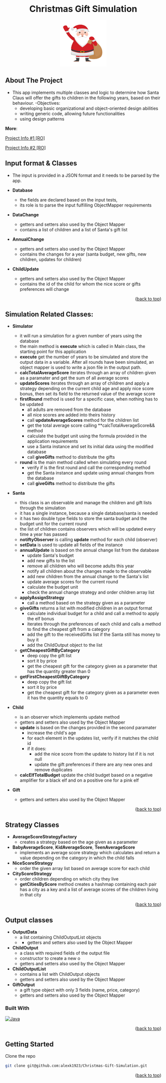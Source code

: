 
<!-- PROJECT LOGO -->
<br />
<div align="left">

  <h1 align="center">Christmas Gift Simulation</h1>

<div align="center">
 <a href="https://github.com/alexk1923/Christmas-Gift-Simulation">
  <img src="santa.png" alt="Logo" width="150" height="150">
  </a>
</div>

<!-- ABOUT THE PROJECT -->
## About The Project

- This app implements multiple classes and logic to determine how Santa Claus will
offer the gifts to children in the following years, based on their behaviour.
-Objectives:
    - developing basic organizational and object-oriented design abilities
    - writing generic code, allowing future functionalities
    - using design patterns
    
**More**:

<a href="https://ocw.cs.pub.ro/courses/poo-ca-cd/teme/proiect/etapa1">Project Info #1 [RO]</a>

<a href="https://ocw.cs.pub.ro/courses/poo-ca-cd/teme/proiect/etapa2">Project Info #2 [RO] </a>

## Input format & Classes

* The input is provided in a JSON format and it needs to be parsed by the app.


* **Database**
	* the fields are declared based on the input tests, 
	* its role is to parse the input fulfilling ObjectMapper requirements

* **DataChange**
	* getters and setters also used by the Object Mapper
	* contains a list of children and a list of Santa's gift list
* **AnnualChange**
	* getters and setters also used by the Object Mapper
	* contains the changes for a year (santa budget, new gifts, new children,
	  updates for children)
* **ChildUpdate**
	* getters and setters also used by the Object Mapper
	* contains the id of the child for whom the nice score or gifts preferences
	  will change
<p align="right">(<a href="#readme-top">back to top</a>)</p>
	  
## Simulation Related Classes:

* **Simulator**
	* it will run a simulation for a given number of years using the database
	* the main method is **execute** which is called in Main class, the starting
	  point for this application
	* **execute** get the number of years to be simulated and store the output
	  data in a variable. After all rounds have been simulated, an object mapper
	  is used to write a json file in the output path.
	* **calcTotalAverageScore** iterates through an array of children given as
	  a paramater and get the sum of all average scores
	* **updateScores** iterates through an array of children and apply a strategy
	  depending on the current child age and apply nice score bonus, then set its
	  field to the returned value of the average score
	* **firstRound** method is used for a specific case, when nothing has to be
	  updated
		* all adults are removed from the database
		* all nice scores are added into theirs history
		* call **updateAverageScores** method for the children list
		* get the total average score calling **calcTotalAverageScore&& method
		* calculate the budget unit using the formula provided in the application
		  requirements
		* use a Santa instance and set its initial data using the modified database
		* call **giveGifts** method to distribute the gifts
	* **round** is the main method called when simulating every round
		* verify if is the first round and call the corresponding method
		* get the Santa instance and update using annual changes from the database
		* call **giveGifts** method to distribute the gifts
* **Santa**
	* this class is an observable and manage the children and gift lists through
	  the simulation
	* it has a single instance, because a single database/santa is needed
	* it has two double type fields to store the santa budget and the budget unit
	  for the current round
	* the list of children contains observers which will be updated every time a
	  year has passed
	* **notiftyObserver** is calling **update** method for each child
	  (observer)
	* **setData** is used to update all fields of the instance
	* **annualUpdate** is based on the annual change list from the database
		* update Santa's budget
		* add new gifts to the list
		* remove all children who will become adults this year
		* notify all children about the changes made to the observable
		* add new children from the annual change to the Santa's list
		* update average scores for the current round
		* calculate the budget unit
		* check the annual change strategy and order children array list
	* **applyAssignStrategy**
		* call a method based on the strategy given as a parameter
	* **giveGifts** returns a list with modified children in an output format
		* calculate individual budget for a child and call a method to apply
		  the elf bonus
		* iterates through the preferences of each child and calls a method to find
		  the cheapest gift from a category
		* add the gift to the receivedGifts list if the Santa still has money to
		  buy it
		* add the ChildOutput object to the list
	* **getCheapestGiftByCategory**
		* deep copy the gift list
		* sort it by price
		* get the cheapest gift for the category given as a parameter that has the
		  quantity greater than 0
	* **getFirstCheapestGiftByCategory**
		* deep copy the gift list
		* sort it by price
		* get the cheapest gift for the category given as a parameter even it has
		  the quantity equals to 0
* **Child**
	* is an observer which implements update method
	* getters and setters also used by the Object Mapper
	* **update** is based on the changes provided in the second paramater
		* increase the child's age
		* for each element in the updates list, verify if it matches the child id
		* if it does:
			* add the nice score from the update to history list if it is not null
			* update the gift preferences if there are any new ones and remove
		  	  duplicates
	* **calcElfTotalBudget** update the child budget based on a negative
	  amplifier for a black elf and on a positive one for a pink elf
		
* **Gift**
	* getters and setters also used by the Object Mapper
	
<p align="right">(<a href="#readme-top">back to top</a>)</p>

## Strategy Classes

* **AverageScoreStrategyFactory**
	* creates a strategy based on the age given as a parameter
* **BabyAverageScore**, **KidAverageScore**, **TeenAverageScore**
	* implements an average score strategy which calculates and return a value
	  depending on the category in which the child falls
* **NiceScoreStrategy**
	* order the given array list based on average score for each child
* **CityScoreStrategy**
	* order children depending on which city they live
	* **getCitiesByScore** method creates a hashmap containing each pair has
	  a city as a key and a list of average scores of the children living in that
	  city

<p align="right">(<a href="#readme-top">back to top</a>)</p>


## Output classes

* **OutputData**
	* a list containing ChildOutputList objects
	* * getters and setters also used by the Object Mapper
* **ChildOutput**
	* a class with required fields of the output file
	* constructor to create a new o
	* getters and setters also used by the Object Mapper
* **ChildOutputList**
	* contains a list with ChildOutput objects
	* getters and setters also used by the Object Mapper
* **GiftOutput**
	* a gift type object with only 3 fields (name, price, category)
	* getters and setters also used by the Object Mapper


### Built With

[![Java][Java]][Java-url]


<p align="right">(<a href="#readme-top">back to top</a>)</p>



<!-- GETTING STARTED -->
## Getting Started


Clone the repo
   ```sh
   git clone git@github.com:alexk1923/Christmas-Gift-Simulation.git
   ```
<p align="right">(<a href="#readme-top">back to top</a>)</p>



<!-- MARKDOWN LINKS & IMAGES -->
<!-- https://www.markdownguide.org/basic-syntax/#reference-style-links -->
[contributors-shield]: https://img.shields.io/github/contributors/othneildrew/Best-README-Template.svg?style=for-the-badge
[contributors-url]: https://github.com/othneildrew/Best-README-Template/graphs/contributors
[forks-shield]: https://img.shields.io/github/forks/othneildrew/Best-README-Template.svg?style=for-the-badge
[forks-url]: https://github.com/othneildrew/Best-README-Template/network/members
[stars-shield]: https://img.shields.io/github/stars/othneildrew/Best-README-Template.svg?style=for-the-badge
[stars-url]: https://github.com/othneildrew/Best-README-Template/stargazers
[issues-shield]: https://img.shields.io/github/issues/othneildrew/Best-README-Template.svg?style=for-the-badge
[issues-url]: https://github.com/othneildrew/Best-README-Template/issues
[license-shield]: https://img.shields.io/github/license/othneildrew/Best-README-Template.svg?style=for-the-badge
[license-url]: https://github.com/othneildrew/Best-README-Template/blob/master/LICENSE.txt
[linkedin-shield]: https://img.shields.io/badge/-LinkedIn-black.svg?style=for-the-badge&logo=linkedin&colorB=555
[linkedin-url]: https://linkedin.com/in/othneildrew
[product-screenshot]: images/screenshot.png
[Next.js]: https://img.shields.io/badge/next.js-000000?style=for-the-badge&logo=nextdotjs&logoColor=white
[Next-url]: https://nextjs.org/
[React.js]: https://img.shields.io/badge/React-20232A?style=for-the-badge&logo=react&logoColor=61DAFB
[React-url]: https://reactjs.org/
[Vue.js]: https://img.shields.io/badge/Vue.js-35495E?style=for-the-badge&logo=vuedotjs&logoColor=4FC08D
[Vue-url]: https://vuejs.org/
[Angular.io]: https://img.shields.io/badge/Angular-DD0031?style=for-the-badge&logo=angular&logoColor=white
[Angular-url]: https://angular.io/
[Svelte.dev]: https://img.shields.io/badge/Svelte-4A4A55?style=for-the-badge&logo=svelte&logoColor=FF3E00
[Svelte-url]: https://svelte.dev/
[Laravel.com]: https://img.shields.io/badge/Laravel-FF2D20?style=for-the-badge&logo=laravel&logoColor=white
[Laravel-url]: https://laravel.com
[Bootstrap.com]: https://img.shields.io/badge/Bootstrap-563D7C?style=for-the-badge&logo=bootstrap&logoColor=white
[Bootstrap-url]: https://getbootstrap.com
[JQuery.com]: https://img.shields.io/badge/jQuery-0769AD?style=for-the-badge&logo=jquery&logoColor=white
[JQuery-url]: https://jquery.com 
[Typescript]: https://img.shields.io/badge/TypeScript-007ACC?style=for-the-badge&logo=typescript&logoColor=white
[Typescript-url]: https://www.typescriptlang.org/
[Express]: https://img.shields.io/badge/Express.js-404D59?style=for-the-badge
[Express-url]: http://expressjs.com/
[SASS]:https://img.shields.io/badge/Sass-CC6699?style=for-the-badge&logo=sass&logoColor=white
[SASS-url]:https://sass-lang.com/
[C]:https://img.shields.io/badge/C-00599C?style=for-the-badge&logo=c&logoColor=white
[C-url]:https://www.w3schools.com/c/c_intro.php
[Java]:https://img.shields.io/badge/Java-ED8B00?style=for-the-badge&logo=java&logoColor=white
[Java-url]:https://docs.oracle.com/en/java/

